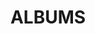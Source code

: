 ---
layout: album_gallery
resource: facebook
title: "ALBUMS"
description: "archive"
active: gallery
header-img: "img/gallery-bg.jpg"
images:

- image_path: /lemylan/Quần dài (1)/2487844088041815_417902278_2487845168041707_8217934591349506867_n.jpg
  gallery-folder: /gallery/lemylan/Quần dài (1)/
  gallery-name: Quần dài (1)
  gallery-date: March 2025
- image_path: /lemylan/Quần dài (2)/2582663938559829_441923105_2582663935226496_1062065265066483819_n.jpg
  gallery-folder: /gallery/lemylan/Quần dài (2)/
  gallery-name: Quần dài (2)
  gallery-date: March 2025
- image_path: /lemylan/Quần dài (3)/2518658604960363_428623188_2518658601627030_1708914727044353492_n.jpg
  gallery-folder: /gallery/lemylan/Quần dài (3)/
  gallery-name: Quần dài (3)
  gallery-date: March 2025
- image_path: /lemylan/Quần dài (4)/2392821997544025_428687380_2518411844985039_4069969501917954736_n.jpg
  gallery-folder: /gallery/lemylan/Quần dài (4)/
  gallery-name: Quần dài (4)
  gallery-date: March 2025
- image_path: /lemylan/Quần dài (5)/2734357823390439_466459168_2734358986723656_5006818398370622635_n.jpg
  gallery-folder: /gallery/lemylan/Quần dài (5)/
  gallery-name: Quần dài (5)
  gallery-date: March 2025
- image_path: /lemylan/Quần dài (6)/2525648847594672_431273854_2525649444261279_3793629832367487769_n.jpg
  gallery-folder: /gallery/lemylan/Quần dài (6)/
  gallery-name: Quần dài (6)
  gallery-date: March 2025
- image_path: /lemylan/Quần dài (7)/2465985456894345_409178509_2465985453561012_1499518384887103552_n.jpg
  gallery-folder: /gallery/lemylan/Quần dài (7)/
  gallery-name: Quần dài (7)
  gallery-date: March 2025
- image_path: /lemylan/Quần dài (8)/2547191115440445_436281322_2547191245440432_1964237875716726290_n.jpg
  gallery-folder: /gallery/lemylan/Quần dài (8)/
  gallery-name: Quần dài (8)
  gallery-date: March 2025
- image_path: /lemylan/Quần dài (9)/2759484220877799_470098651_2759484454211109_6339156599360628770_n.jpg
  gallery-folder: /gallery/lemylan/Quần dài (9)/
  gallery-name: Quần dài (9)
  gallery-date: March 2025
- image_path: /lemylan/Váy dài (1)/2631314407028115_448330465_2596683190491237_5138026796774515794_n.jpg
  gallery-folder: /gallery/lemylan/Váy dài (1)/
  gallery-name: Váy dài (1)
  gallery-date: March 2025
- image_path: /lemylan/Váy dài (2)/2483795671779990_416333474_2483795665113324_4978162849679030315_n.jpg
  gallery-folder: /gallery/lemylan/Váy dài (2)/
  gallery-name: Váy dài (2)
  gallery-date: March 2025
- image_path: /lemylan/Váy dài (3)/2622664974559725_451865044_2622665151226374_113242043045388554_n.jpg
  gallery-folder: /gallery/lemylan/Váy dài (3)/
  gallery-name: Váy dài (3)
  gallery-date: March 2025
- image_path: /lemylan/Váy dài (4)/2631304283695794_453511875_2631304507029105_6468733844948494422_n.jpg
  gallery-folder: /gallery/lemylan/Váy dài (4)/
  gallery-name: Váy dài (4)
  gallery-date: March 2025
- image_path: /lemylan/Váy dài (5)/2617463881746501_450801208_2617464455079777_1230558001291323945_n.jpg
  gallery-folder: /gallery/lemylan/Váy dài (5)/
  gallery-name: Váy dài (5)
  gallery-date: March 2025
- image_path: /lemylan/Váy ngắn (1)/2479034678922756_415340598_2479034835589407_6181547675594024986_n.jpg
  gallery-folder: /gallery/lemylan/Váy ngắn (1)/
  gallery-name: Váy ngắn (1)
  gallery-date: March 2025
- image_path: /lemylan/Váy ngắn (2)/2578106249015598_444957508_2578106485682241_9034522017019456079_n.jpg
  gallery-folder: /gallery/lemylan/Váy ngắn (2)/
  gallery-name: Váy ngắn (2)
  gallery-date: March 2025
- image_path: /lemylan/Váy ngắn (3)/2471764016316489_411998669_2471763999649824_8960969860111764609_n.jpg
  gallery-folder: /gallery/lemylan/Váy ngắn (3)/
  gallery-name: Váy ngắn (3)
  gallery-date: March 2025
- image_path: /lemylan/Váy ngắn (4)/2495978863895004_422118425_2495979087228315_1827822639784141560_n.jpg
  gallery-folder: /gallery/lemylan/Váy ngắn (4)/
  gallery-name: Váy ngắn (4)
  gallery-date: March 2025
- image_path: /lemylan/Váy ngắn (5)/2467120400114184_409414567_2467120566780834_8269782060868763822_n.jpg
  gallery-folder: /gallery/lemylan/Váy ngắn (5)/
  gallery-name: Váy ngắn (5)
  gallery-date: March 2025
- image_path: /lemylan/Váy ngắn (6)/2541131536046403_434354294_2541131682713055_3514154217834659371_n.jpg
  gallery-folder: /gallery/lemylan/Váy ngắn (6)/
  gallery-name: Váy ngắn (6)
  gallery-date: March 2025
- image_path: /lemylan/Váy ngắn (7)/2625853177574238_452634695_2625854810907408_5360635473382337887_n.jpg
  gallery-folder: /gallery/lemylan/Váy ngắn (7)/
  gallery-name: Váy ngắn (7)
  gallery-date: March 2025
- image_path: /lemylan/Váy ngắn (8)/2548575945301962_437059609_2548576431968580_6175650815648476359_n.jpg
  gallery-folder: /gallery/lemylan/Váy ngắn (8)/
  gallery-name: Váy ngắn (8)
  gallery-date: March 2025
- image_path: /lemylan/Váy ngắn (9)/2519758158183741_428701904_2519758154850408_5456410765097245937_n.jpg
  gallery-folder: /gallery/lemylan/Váy ngắn (9)/
  gallery-name: Váy ngắn (9)
  gallery-date: March 2025
---